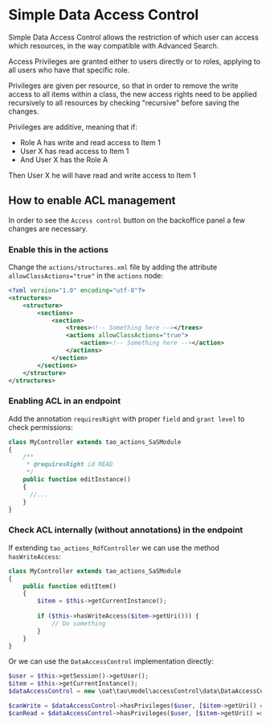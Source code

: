 Simple Data Access Control
=====================

Simple Data Access Control allows the restriction of which user can access which resources, in the way compatible with
Advanced Search.

Access Privileges are granted either to users directly or to roles, applying to all users who have that specific role.

Privileges are given per resource, so that in order to remove the write access to all items within a class, the new
access rights need to be applied recursively to all resources by checking "recursive" before saving the changes.

Privileges are additive, meaning that if:

* Role A has write and read access to Item 1
* User X has read access to Item 1
* And User X has the Role A

Then User X he will have read and write access to Item 1

## How to enable ACL management

In order to see the `Access control` button on the backoffice panel a few changes are necessary.

### Enable this in the actions

Change the `actions/structures.xml` file by adding the attribute `allowClassActions="true"` in the `actions` node:

```xml
<?xml version="1.0" encoding="utf-8"?>
<structures>
    <structure>
        <sections>
            <section>
                <trees><!-- Something here --></trees>
                <actions allowClassActions="true">
                    <action><!-- Something here --></action>
                </actions>
            </section>
        </sections>
    </structure>
</structures>
```

### Enabling ACL in an endpoint

Add the annotation `requiresRight` with proper `field` and `grant level` to check permissions:

```php
class MyController extends tao_actions_SaSModule
{
    /**
     * @requiresRight id READ
     */
    public function editInstance()
    {
      //...
    }
}
```

### Check ACL internally (without annotations) in the endpoint

If extending `tao_actions_RdfController` we can use the method `hasWriteAccess`:

```php
class MyController extends tao_actions_SaSModule
{
    public function editItem()
    {
        $item = $this->getCurrentInstance();
            
        if ($this->hasWriteAccess($item->getUri())) {
            // Do something
        }
    }
}
```

Or we can use the `DataAccessControl` implementation directly:

```php
$user = $this->getSession()->getUser();
$item = $this->getCurrentInstance();
$dataAccessControl = new \oat\tao\model\accessControl\data\DataAccessControl();

$canWrite = $dataAccessControl->hasPrivileges($user, [$item->getUri() => 'WRITE']);
$canRead = $dataAccessControl->hasPrivileges($user, [$item->getUri() => 'READ']);
```

